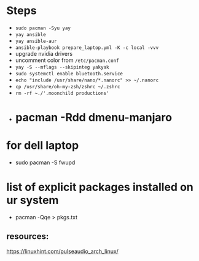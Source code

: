 # Steps
- `sudo pacman -Syu yay`
- `yay ansible`
- `yay ansible-aur`
- `ansible-playbook prepare_laptop.yml -K -c local -vvv`
- upgrade nvidia drivers
- uncomment color from `/etc/pacman.conf`
- `yay -S --mflags --skipinteg yakyak`
- `sudo systemctl enable bluetooth.service`
- `echo "include /usr/share/nano/*.nanorc" >> ~/.nanorc`
-  `cp /usr/share/oh-my-zsh/zshrc ~/.zshrc`
- `rm -rf ~./'.moonchild productions'`
- # pacman -Rdd dmenu-manjaro



# for dell laptop
- sudo pacman -S fwupd


# list of explicit packages installed on ur system
- pacman -Qqe  > pkgs.txt

## resources:
https://linuxhint.com/pulseaudio_arch_linux/
